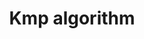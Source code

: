 ---
layout: posts_by_category
categories: kmp-algorithm
title: Kmp algorithm
permalink: /category/kmp-algorithm
---